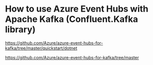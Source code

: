 # How to use Azure Event Hubs with Apache Kafka (Confluent.Kafka library) 

https://github.com/Azure/azure-event-hubs-for-kafka/tree/master/quickstart/dotnet

https://github.com/Azure/azure-event-hubs-for-kafka/tree/master

